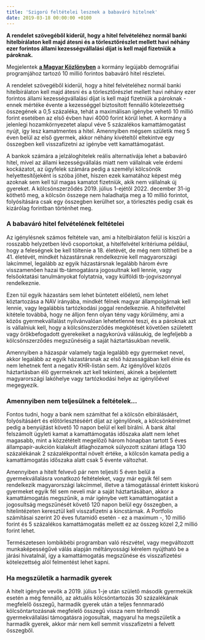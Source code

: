 ```yaml
---
title: 'Szigorú feltételei lesznek a babaváró hitelnek'
date: 2019-03-18 00:00:00 +0100
---
```


[](/uploads/94748.jpg)

**A rendelet szövegéből kiderül, hogy a hitel felvételéhez normál banki hitelbírálaton kell majd átesni és a törlesztőrészlet mellett havi néhány ezer forintos állami kezességvállalási díjat is kell majd fizetniük a pároknak.**

Megjelentek [**a Magyar Közlönyben**](https://magyarkozlony.hu/dokumentumok/8df1cd00eb92a1a572206a7d837511ec6bc27ed4/megtekintes) a kormány legújabb demográfiai programjához tartozó 10 millió forintos babaváró hitel részletei.

A rendelet szövegéből kiderül, hogy a hitel felvételéhez normál banki hitelbírálaton kell majd átesni és a törlesztőrészlet mellett havi néhány ezer forintos állami kezességvállalási díjat is kell majd fizetniük a pároknak - ennek mértéke évente a kezességgel biztosított fennálló kötelezettség összegének a 0,5 százaléka, tehát a maximálisan igénybe vehető 10 millió forint esetében az első évben havi 4000 forint körül lehet. A kormány a jelenlegi hozamkörnyezetet alapul véve 5 százalékos kamattámogatást nyújt, így lesz kamatmentes a hitel. Amennyiben mégsem születik meg 5 éven belül az első gyermek, akkor néhány kivételtől eltekintve egy összegben kell visszafizetni az igénybe vett kamattámogatást.

A bankok számára a jelzáloghitelek reális alternatívája lehet a babaváró hitel, mivel az állami kezességvállalás miatt nem vállalnak vele érdemi kockázatot, az ügyfelek számára pedig a személyi kölcsönök helyettesítőjeként is szóba jöhet, hiszen ezek kamatához képest még azoknak sem kell túl magas kamatot fizetniük, akik nem vállalnak új gyereket. A kölcsönszerződés 2019. július 1-ejétől 2022. december 31-ig köthető meg, a kölcsön összege nem haladhatja meg a 10 millió forintot, folyósítására csak egy összegben kerülhet sor, a törlesztés pedig csak és kizárólag forintban történhet meg.

### A babaváró hitel felvételének feltételei

Az igénylésnek számos feltétele van, ami a hitelbírálaton felül is kiszűri a rosszabb helyzetben lévő csoportokat, a hitelfelvétel kritériuma például, hogy a feleségnek be kell töltenie a 18. életévét, de még nem töltheti be a 41. életévét, mindkét házastársnak rendelkeznie kell magyarországi lakcímmel, legalább az egyik házastársnak legalább három évre visszamenően hazai tb-támogatásra jogosultnak kell lennie, vagy felsőoktatási tanulmányokat folytatnia, vagy külföldi tb-jogviszonnyal rendelkeznie.

Ezen túl egyik házastárs sem lehet büntetett előéletű, nem lehet köztartozása a NAV irányába, mindkét félnek magyar állampolgárnak kell lennie, vagy legalábbis tartózkodási joggal rendelkeznie. A hitelfelvétel kitétele továbbá, hogy ne álljon fenn olyan tény vagy körülmény, ami a közös gyermekvállalást nyilvánvalóan lehetetlenné teszi, és a pároknak azt is vállalniuk kell, hogy a kölcsönszerződés megkötését követően született vagy örökbefogadott gyerekeiket a nagykorúvá válásukig, de legfeljebb a kölcsönszerződés megszűnéséig a saját háztartásukban nevelik.

Amennyiben a házaspár valamely tagja legalább egy gyermeket nevel, akkor legalább az egyik házastársnak az első házasságában kell élnie és nem lehetnek fent a negatív KHR-listán sem. Az igénylővel közös háztartásban élő gyermeknek azt kell tekinteni, akinek a bejelentett magyarországi lakóhelye vagy tartózkodási helye az igénylőével megegyezik.

### Amennyiben nem teljesülnek a feltételek...

Fontos tudni, hogy a bank nem számíthat fel a kölcsön elbírálásáért, folyósításáért és előtörlesztéséért díjat az igénylőnek, a kölcsönkérelmet pedig a benyújtást követő 10 napon belül el kell bírálni. A bank által felszámolt ügyleti kamat a kamattámogatás időszaka alatt nem lehet magasabb, mint a közzétételt megelőző három hónapban tartott 5 éves állampapír-aukción kialakult átlaghozamok súlyozott szátani átlaga 130 százalékának 2 százalékponttal növelt értéke, a kölcsön kamata pedig a kamattámogatás időszaka alatt csak 5 évente változhat.

Amennyiben a hitelt felvevő pár nem teljesíti 5 éven belül a gyermekvállalásra vonatkozó feltételeket, vagy már egyik fél sem rendelkezik magyarországi lakcímmel, illetve a támogatással érintett kiskorú gyermeket egyik fél sem neveli már a saját háztartásában, akkor a kamattámogatás megszűnik, a már igénybe vett kamattámogatást a jogosultság megszűnését követő 120 napon belül egy összegben, a hitelintézeten keresztül kell visszafizetni a kincstárnak. A Portfolio számításai szerint 20 éves futamidő esetén - ez a maximum -, 10 millió forint és 5 százalékos kamattámogatás mellett ez az összeg közel 2,2 millió forint lehet.

Természetesen lombikbébi programban való részvétel, vagy megváltozott munkaképességűvé válás alapján méltányossági kérelem nyújtható be a járási hivatalnál, így a kamattámogatás megszűnése és visszafizetési kötelezettség alól felmentést lehet kapni.

### Ha megszületik a harmadik gyerek

A hitelt igénybe vevők a 2019. július 1-je után születő második gyermekük esetén a még fennálló, az aktuális kölcsöntartozás 30 százalékának megfelelő összegű, harmadik gyerek után a teljes fennmaradó kölcsöntartozásnak megfelelő összegű vissza nem térítendő gyermekvállalási támogatásra jogosultak, magyarul ha megszületik a harmadik gyerek, akkor már nem kell semmit visszafizetni a felvett összegből.
